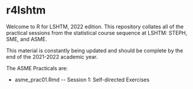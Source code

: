 # r4lshtm

Welcome to R for LSHTM, 2022 edition. This repository collates all of the practical sessions from the statistical course sequence at LSHTM: STEPH, SME, and ASME.

This material is constantly being updated and should be complete by the end of the 2021-2022 academic year.

The ASME Practicals are:

- asme_prac01.Rmd -- Session 1: Self-directed Exercises
